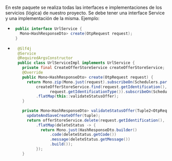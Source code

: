 En este paquete se realiza todas las interfaces e 
implementaciones de los servicios (lógica) de nuestro proyecto.
Se debe tener una interface Service y una implementación de la misma.
Ejemplo:


* ~~~java
   public interface UrlService {
     Mono<HashResponseDto> create(OtpRequest request);
   }
    ~~~


* ~~~ java
    @Slf4j
    @Service
    @RequiredArgsConstructor
    public class UrlServiceImpl implements UrlService {
      private final CreateOfferStoreService createOfferStoreService;
      @Override
      public Mono<HashResponseDto> create(OtpRequest request) {
        return Mono.zip(Mono.just(request).subscribeOn(Schedulers.parallel()),
            createOfferStoreService.find(request.getIdentification(), 		    
                  request.getIdentificationType()).subscribeOn(Schedulers.parallel()))
            .flatMap(this::validateStatusOffer);
      }
    
      private Mono<HashResponseDto> validateStatusOffer(Tuple2<OtpRequest, CreateOfferModel> tuple) {
        updateAndSaveCreateOffer(tuple);
        return offerStoreService.delete(request.getIdentification(), request.getIdentificationType())
            .flatMap(deleteStatus -> {
              return Mono.just(HashResponseDto.builder()
                  .code(deleteStatus.getCode())
                  .message(deleteStatus.getMessage())
                  .build());
            });
      }
    ~~~